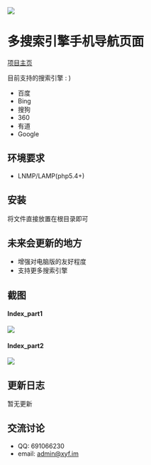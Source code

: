 ![](https://raw.githubusercontent.com/xuyuanfang/so.whu.link/master/img/logo.png)

多搜索引擎手机导航页面
=========================

[项目主页](http://so.whu.link)

目前支持的搜索引擎 : )

* 百度
* Bing
* 搜狗
* 360
* 有道
* Google


环境要求
------------

* LNMP/LAMP(php5.4+)



安装
------------

将文件直接放置在根目录即可


未来会更新的地方
----------

- 增强对电脑版的友好程度
- 支持更多搜索引擎


截图
-----------

#### Index_part1
![](https://raw.githubusercontent.com/xuyuanfang/so.whu.link/master/img/s1.png)

#### Index_part2
![](https://raw.githubusercontent.com/xuyuanfang/so.whu.link/master/img/s2.png)

## 更新日志
暂无更新


交流讨论
----------
- QQ: 691066230
- email: admin@xyf.im
